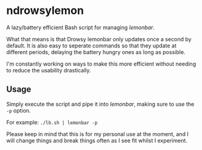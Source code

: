 # ndrowsylemon
A lazy/battery efficient Bash script for managing _lemonbar_.

What that means is that Drowsy lemonbar only updates once a second by default. It is also easy to seperate commands so that they update at different periods, delaying the battery hungry ones as long as possible.

I'm constantly working on ways to make this more efficient without needing to reduce the usability drastically.

## Usage
Simply execute the script and pipe it into _lemonbar_, making sure to use the `-p` option.

For example: `./lb.sh | lemonbar -p`

Please keep in mind that this is for my personal use at the moment, and I will change things and break things often as I see fit whilst I experiment.
